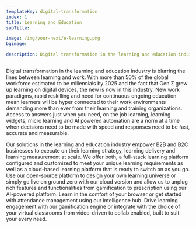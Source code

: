 ```yaml
---
templateKey: digital-transformation
index: 1
title: Learning and Education
subTitle: 

image: /img/your-next/e-learning.png
bgimage: 

description: Digital transformation in the learning and education industry is blurring the lines between learning and work. With more than 50% of the global workforce estimated to be millennials by 2025 and the fact that Gen Z grew up learning on digital devices, the new is now in this industry. New work paradigms, rapid reskilling and need for continuous ongoing education mean learners will be hyper connected to their work environments demanding more than ever from their learning and training organizations.  Access to answers just when you need, on the job learning, learning widgets, micro learning and AI powered automation are a norm at a time when decisions need to be made with speed and responses need to be fast, accurate and measurable.
---
```


Digital transformation in the learning and education industry is blurring the lines between learning and work. With more than 50% of the global workforce estimated to be millennials by 2025 and the fact that Gen Z grew up learning on digital devices, the new is now in this industry. New work paradigms, rapid reskilling and need for continuous ongoing education mean learners will be hyper connected to their work environments demanding more than ever from their learning and training organizations.  Access to answers just when you need, on the job learning, learning widgets, micro learning and AI powered automation are a norm at a time when decisions need to be made with speed and responses need to be fast, accurate and measurable.


Our solutions in the learning and education industry empower B2B and B2C businesses to execute on their learning strategy, learning delivery and learning measurement at scale. We offer both, a full-stack learning platform configured and customized to meet your unique learning requirements as well as a cloud-based learning platform that is ready to switch on as you go. Use our open-source platform to design your own learning universe or simply go live on ground zero with our cloud version and allow us to unplug rich features and functionalities from gamification to prescription using our AI-powered platform. Learn in the comfort of your browser or get started with attendance management using our intelligence hub. Drive learning engagement with our gamification engine or integrate with the choice of your virtual classrooms from video-driven to collab enabled, built to suit your every need. 